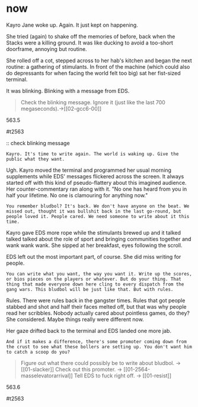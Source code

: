 # now

Kayro Jane woke up. Again. It just kept on happening.

She tried (again) to shake off the memories of before, back when the Stacks were a killing ground. It was like ducking to avoid a too-short doorframe, annoying but routine.

She rolled off a cot, stepped across to her hab's kitchen and began the next routine: a gathering of stimulants. In front of the machine (which could also do depressants for when facing the world felt too big) sat her fist-sized terminal. 

It was blinking. Blinking with a message from EDS. 

> Check the blinking message.
> Ignore it (just like the last 700 megaseconds).->[[02-gcc6-00]]


563.5

#t2563 

:: check blinking message

`Kayro. It's time to write again. The world is waking up. Give the public what they want.`

Ugh. Kayro moved the terminal and programmed her usual morning supplements while EDS' messages flickered across the screen. It always started off with this kind of pseudo-flattery about this imagined audience. Her counter-commentary ran along with it. "No one has heard from you in half your lifetime. No one is clamouring for anything now."

`You remember bludbol? It's back. We don't have anyone on the beat. We missed out, thought it was bullshit back in the last go-round, but people loved it. People cared. We need someone to write about it this time.`

Kayro gave EDS more rope while the stimulants brewed up and it talked talked talked about the role of sport and bringing communities together and wank wank wank. She sipped at her breakfast, eyes following the scroll.

EDS left out the most important part, of course. She did miss writing for people.

`You can write what you want, the way you want it. Write up the scores, or bios pieces on the players or whatever. But do your thing. That thing that made everyone down here cling to every dispatch from the gang wars. This bludbol will be just like that. But with rules.`

Rules. There were rules back in the gangster times. Rules that got people stabbed and shot and half their faces melted off, but that was why people read her scribbles. Nobody actually cared about pointless games, do they? She considered. Maybe things really were different now.

Her gaze drifted back to the terminal and EDS landed one more jab.

`And if it makes a difference, there's some promoter coming down from the crust to see what these bollers are setting up. You don't want him to catch a scoop do you?`

> Figure out what there could possibly be to write about bludbol. -> [[01-slacker]]
> Check out this promoter. -> [[01-2564-masselevatorarrival]]
> Tell EDS to fuck right off. -> [[01-resist]]

563.6

#t2563  